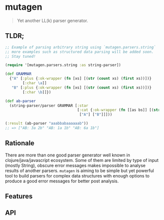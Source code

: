 # mutagen

> Yet another LL(k) parser generator.

## TLDR;

```clojure
;; Example of parsing arbitrary string using `mutagen.parsers.string`
;; more examples such as structured data parsing will be added soon.
;; Stay tuned!

(require '[mutagen.parsers.string :as string-parser])

(def GRAMMAR
  {"A" [:plus {:ok-wrapper (fn [xs] [(str (count xs) (first xs))])}
        [:char \a]]
   "B" [:plus {:ok-wrapper (fn [xs] [(str (count xs) (first xs))])}
        [:char \b]]})

(def ab-parser
  (string-parser/parser GRAMMAR [:star
                                 [:cat {:ok-wrapper (fn [[as bs]] [(str "AB: " as " " bs)])}
                                  ["A"] ["B"]]]))

(:result (ab-parser "aaabbabaaaaaab"))
;; => ["AB: 3a 2b" "AB: 1a 1b" "AB: 6a 1b"]
```

## Rationale

There are more than one good parser generator well known in clojure/java/javascript ecosystem. Some of them are limited by type of input (mostly String), obscure error messages makes impossible to analyse results of another parsers. `mutagen` is aiming to be simple but yet powerful tool to build parsers for complex data structures with enough options to produce a good error messages for better post analysis.

## Features

## API
